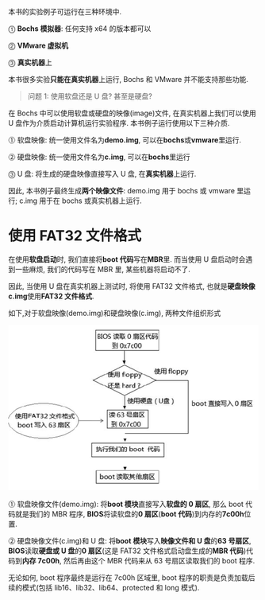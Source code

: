 
本书的实验例子可运行在三种环境中.

⓵ **Bochs 模拟器**: 任何支持 x64 的版本都可以

⓶ **VMware 虚拟机**

⓷ **真实机器**上

本书很多实验**只能在真实机器**上运行, Bochs 和 VMware 并不能支持那些功能.

>问题 1: 使用软盘还是 U 盘? 甚至是硬盘?

在 Bochs 中可以使用软盘或硬盘的映像(image)文件, 在真实机器上我们可以使用 U 盘作为介质启动计算机运行实验程序. 本书例子运行使用以下三种介质.

⓵ 软盘映像: 统一使用文件名为**demo.img**, 可以在**bochs**或**vmware**里运行.

⓶ 硬盘映像: 统一使用文件名为**c.img**, 可以在**bochs**里运行

⓷ U 盘: 将生成的硬盘映像直接写入 U 盘, 在**真实机器**上运行.

因此, 本书例子最终生成**两个映像文件**: demo.img 用于 bochs 或 vmware 里运行; c.img 用于在 bochs 或真实机器上运行.

# 使用 FAT32 文件格式

在使用**软盘启动**时, 我们直接将**boot 代码**写在**MBR**里. 而当使用 U 盘启动时会遇到一些麻烦, 我们的代码写在 MBR 里, 某些机器将启动不了.

因此, 当使用 U 盘在真实机器上测试时, 将使用 FAT32 文件格式, 也就是**硬盘映像 c.img**使用**FAT32 文件格式**.

如下,对于软盘映像(demo.img)和硬盘映像(c.img), 两种文件组织形式

![2019-11-30-19-44-34.png](./images/2019-11-30-19-44-34.png)

⓵ 软盘映像文件(demo.img): 将**boot 模块**直接写入**软盘的 0 扇区**, 那么 boot 代码就是我们的 MBR 程序, **BIOS**将读软盘的**0 扇区**(**boot 代码**)到内存的**7c00h**位置.

⓶ 硬盘映像文件(c.img)和 U 盘: 将**boot 模块**写入**映像文件和 U 盘**的**63 号扇区**, **BIOS**读取**硬盘或 U 盘**的**0 扇区**(这是 FAT32 文件格式启动盘生成的**MBR 代码**)代码到**内存 7c00h**, 然后再由这个 MBR 代码来从 63 号扇区读取我们的 boot 程序.

无论如何, boot 程序最终是运行在 7c00h 区域里, boot 程序的职责是负责加载后续的模式(包括 lib16、lib32、lib64、protected 和 long 模式).

